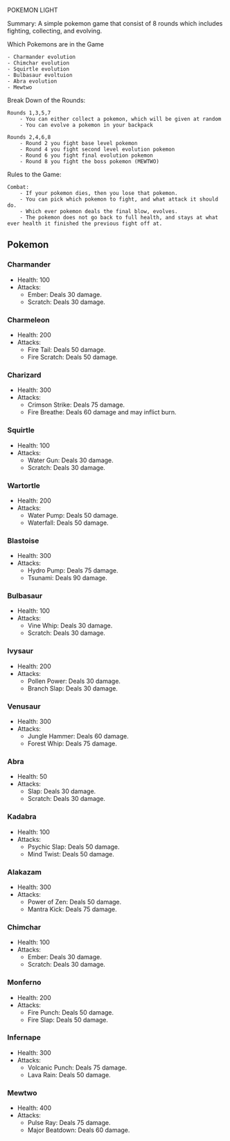 POKEMON LIGHT

Summary: A simple pokemon game that consist of 8 rounds which includes fighting, collecting, and evolving. 

Which Pokemons are in the Game

    - Charmander evolution
    - Chimchar evolution
    - Squirtle evolution
    - Bulbasaur evoltuion
    - Abra evolution
    - Mewtwo
    
Break Down of the Rounds:

    Rounds 1,3,5,7
        - You can either collect a pokemon, which will be given at random
        - You can evolve a pokemon in your backpack
        
    Rounds 2,4,6,8
        - Round 2 you fight base level pokemon
        - Round 4 you fight second level evolution pokemon
        - Round 6 you fight final evolution pokemon
        - Round 8 you fight the boss pokemon (MEWTWO)
        
Rules to the Game:

    Combat:
        - If your pokemon dies, then you lose that pokemon.
        - You can pick which pokemon to fight, and what attack it should do.
        - Which ever pokemon deals the final blow, evolves.
        - The pokemon does not go back to full health, and stays at what ever health it finished the previous fight off at.
        
## Pokemon

### Charmander
- Health: 100
- Attacks:
  - Ember: Deals 30 damage.
  - Scratch: Deals 30 damage.

### Charmeleon
- Health: 200
- Attacks:
  - Fire Tail: Deals 50 damage.
  - Fire Scratch: Deals 50 damage.

### Charizard
- Health: 300
- Attacks:
  - Crimson Strike: Deals 75 damage.
  - Fire Breathe: Deals 60 damage and may inflict burn.

### Squirtle
- Health: 100
- Attacks:
  - Water Gun: Deals 30 damage.
  - Scratch: Deals 30 damage.

### Wartortle
- Health: 200
- Attacks:
  - Water Pump: Deals 50 damage.
  - Waterfall: Deals 50 damage.

### Blastoise
- Health: 300
- Attacks:
  - Hydro Pump: Deals 75 damage.
  - Tsunami: Deals 90 damage.

### Bulbasaur
- Health: 100
- Attacks:
  - Vine Whip: Deals 30 damage.
  - Scratch: Deals 30 damage.

### Ivysaur
- Health: 200
- Attacks:
  - Pollen Power: Deals 30 damage.
  - Branch Slap: Deals 30 damage.

### Venusaur
- Health: 300
- Attacks:
  - Jungle Hammer: Deals 60 damage.
  - Forest Whip: Deals 75 damage.

### Abra
- Health: 50
- Attacks:
  - Slap: Deals 30 damage.
  - Scratch: Deals 30 damage.

### Kadabra
- Health: 100
- Attacks:
  - Psychic Slap: Deals 50 damage.
  - Mind Twist: Deals 50 damage.

### Alakazam
- Health: 300
- Attacks:
  - Power of Zen: Deals 50 damage.
  - Mantra Kick: Deals 75 damage.

### Chimchar
- Health: 100
- Attacks:
  - Ember: Deals 30 damage.
  - Scratch: Deals 30 damage.

### Monferno
- Health: 200
- Attacks:
  - Fire Punch: Deals 50 damage.
  - Fire Slap: Deals 50 damage.

### Infernape
- Health: 300
- Attacks:
  - Volcanic Punch: Deals 75 damage.
  - Lava Rain: Deals 50 damage.

### Mewtwo
- Health: 400
- Attacks:
  - Pulse Ray: Deals 75 damage.
  - Major Beatdown: Deals 60 damage.

        
    
        
